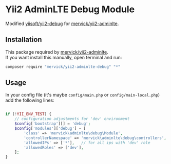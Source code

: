 # Yii2 AdminLTE Debug Module

Modified [yiisoft/yii2-debug](https://github.com/yiisoft/yii2-debug)  for [mervick/yii2-adminlte](https://github.com/mervick/yii2-adminlte).

## Installation

This package required by [mervick/yii2-adminlte](https://github.com/mervick/yii2-adminlte).   
If you want install this manually, open terminal and run:

```bash
composer require "mervick/yii2-adminlte-debug" "*"
```

## Usage

In your config file (it's maybe `config/main.php` or `config/main-local.php`) add the following lines:

```php

if (!YII_ENV_TEST) {
    // configuration adjustments for 'dev' environment
    $config['bootstrap'][] = 'debug';
    $config['modules']['debug'] = [
        'class' => 'mervick\adminlte\debug\Module',
        'controllerNamespace' => 'mervick\adminlte\debug\controllers',
        'allowedIPs' => ['*'],   // for all ips with 'dev' role
        'allowedRoles' => ['dev'],
    ];
}
```